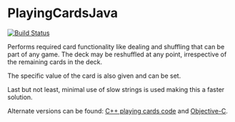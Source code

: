 # PlayingCardsJava

[![Build Status](https://travis-ci.org/ButchDean/PlayingCardsJava.svg?branch=master)](https://travis-ci.org/ButchDean/PlayingCardsJava)

Performs required card functionality like dealing and shuffling that can be part of any game. The deck may be reshuffled at any point, irrespective of the remaining cards in the deck.

The specific value of the card is also given and can be set.

Last but not least, minimal use of slow strings is used making this a faster solution.

Alternate versions can be found: [C++ playing cards code](https://github.com/ButchDean/PlayingCardsCPP "Playing cards in C++") and [Objective-C](https://github.com/ButchDean/PlayingCardsObjC "Playing cards in Objective-C").
